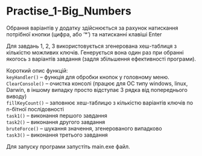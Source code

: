 # Practise_1-Big_Numbers

Обрання варіантів у додатку здійснюється за рахунок натискання потрібної кнопки (цифра, або ‘*’) та натисканні клавіші Enter

Для завдань 1, 2, 3 використовується згенерована хеш-таблиця з кількістю можливих ключів. Генерується вона один раз при обранні якогось з варіантів завдання (задля збільшення ефективності програми). 

Короткий опис функцій:<br />
```keyHandler()``` – функція для обробки кнопок у головному меню.<br />
```ClearConsole()``` – очистка консолі (працює для ОС типу windows, linux, Darwin, в іншому випадку просто відступає 3 рядка від попереднього виводу)<br />
```fillKeyCount()``` – заповнює хеш-таблицю з кількістю варіантів ключів по n-бітної послідовності<br />
```task1()``` – виконання першого завдання<br />
```task2()``` – виконання другого завдання<br />
```bruteForce()``` – шукання значення, згенерованого випадково<br />
```task3()``` – виконання третього завдання<br />

Для запуску програми запустіть main.exe файл. 
